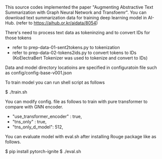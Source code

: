 This source codes implemented the paper "Augmenting Abstractive Text Summarization with Graph Neural Network and Transfoemr".
You can download text summarization data for training deep learning model in AI-Hub. (refer to https://aihub.or.kr/aidata/8054)

There's need to process text data as tokeninzing and to convert IDs for those tokens
 - refer to prep-data-01-sent2tokens.py to tokenization
 - refer to prep-data-02-tokens2ids.py to convert tokens to IDs
 (KoElectraBert Tokenizer was used to tokenize and convert to IDs)

Data and model directory locatioins are specified in configuratoin file such as config/config-base-v001.json

To train model you can run shell script as follows

  $ ./train.sh

You can modify config. file as follows to train with pure transformer to compare with GNN encoder.
 - "use_transformer_encoder" : true,
 - "tns_only" : true,
 - "tns_only_d_model": 512,


You can evaluate model with eval.sh after installing Rouge package like as follows.

 $ pip install pytorch-ignite
 $ ./eval.sh
